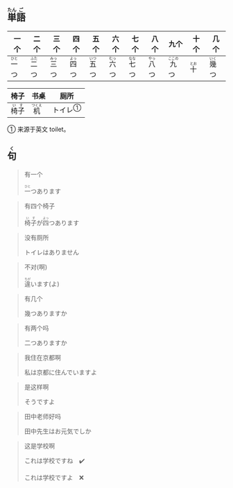 ## <ruby><rb>単</rb><rt>たん</rt></ruby><ruby><rb>語</rb><rt>ご</rt></ruby>

| 一个                                    | 二个                                    | 三个                                    | 四个                                    | 五个                                    | 六个                                    | 七个                                    | 八个                                    | 九个                                      | 十个                                  | 几个                                    |
| --------------------------------------- | --------------------------------------- | --------------------------------------- | --------------------------------------- | --------------------------------------- | --------------------------------------- | --------------------------------------- | --------------------------------------- | ----------------------------------------- | ------------------------------------- | --------------------------------------- |
| <ruby><rb>一</rb><rt>ひと</rt></ruby>つ | <ruby><rb>二</rb><rt>ふた</rt></ruby>つ | <ruby><rb>三</rb><rt>みっ</rt></ruby>つ | <ruby><rb>四</rb><rt>よっ</rt></ruby>つ | <ruby><rb>五</rb><rt>いつ</rt></ruby>つ | <ruby><rb>六</rb><rt>むっ</rt></ruby>つ | <ruby><rb>七</rb><rt>なな</rt>つ</ruby> | <ruby><rb>八</rb><rt>やっ</rt></ruby>つ | <ruby><rb>九</rb><rt>ここの</rt></ruby>つ | <ruby><rb>十</rb><rt>とお</rt></ruby> | <ruby><rb>幾</rb><rt>いく</rt></ruby>つ |

| 椅子                                    | 书桌                                    | 厕所                      |
| --------------------------------------- | --------------------------------------- | ------------------------- |
| <ruby><rb>椅子</rb><rt>いす</rt></ruby> | <ruby><rb>机</rb><rt>つくえ</rt></ruby> | <a>トイレ</a><sup>①</sup> |

① 来源于英文 toilet。



## <ruby><rb>句</rb><rt>く</rt></ruby>

> 有一个
>
> <ruby><rb>一</rb><rt>ひと</rt></ruby>つあります

> 有四个椅子
>
> <ruby><rb>椅子</rb><rt>いす</rt></ruby>が<ruby><rb>四</rb><rt>よっ</rt></ruby>つあります

> 没有厕所
>
> トイレはありません

> 不对(啊)
>
> <ruby><rb>違</rb><rt>ちが</rt></ruby>います(よ)

> 有几个
>
> 幾つありますか

> 有两个吗
>
> 二つありますか

> 我住在京都啊
>
> 私は京都に住んでいますよ

> 是这样啊
>
> そうですよ

> 田中老师好吗
>
> 田中先生はお元気でしか

> 这是学校啊
>
> これは学校ですね　✔️
>
> これは学校ですよ　❌